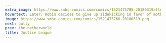 ```yaml
---
extra_image: https://www.smbc-comics.com/comics/1521475785-20180319after.png
hovertext: Later, Robin decides to give up sidekicking in favor of motherhood.
image: https://www.smbc-comics.com/comics/1521475768-20180319.png
next: bully
prev: the-netherworld
title: Justice League
---
```


